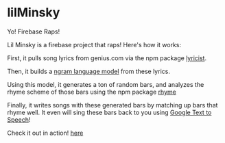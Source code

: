 # lilMinsky
Yo! Firebase Raps!

Lil Minsky is a firebase project that raps! Here's how it works: 

First, it pulls song lyrics from genius.com via the npm package [lyricist](https://www.npmjs.com/package/lyricist).

Then, it builds a [ngram language model](https://web.stanford.edu/~jurafsky/slp3/3.pdf) from these lyrics.

Using this model, it generates a ton of random bars, and analyzes the rhyme scheme of those bars using the npm package [rhyme](https://www.npmjs.com/package/rhyme)

Finally, it writes songs with these generated bars by matching up bars that rhyme well. It even will sing these bars back to you using [Google Text to Speech](https://cloud.google.com/text-to-speech/?utm_source=google&utm_medium=cpc&utm_campaign=na-US-all-en-dr-bkws-all-all-trial-b-dr-1003905&utm_content=text-ad-none-any-DEV_c-CRE_291204591108-ADGP_Hybrid+%7C+AW+SEM+%7C+BKWS+%7C+US+%7C+en+%7C+BMM+~+ML/AI+~+Speech+API+~+Text+to+Speech+~+Text+To+Speech+Google-KWID_43700036255977500-kwd-497850566378&utm_term=KW_%2Btext%20%2Bto%20%2Bspeech%20%2Bgoogle-ST_%2BText+%2BTo+%2BSpeech+%2BGoogle&gclid=CMm8jZy7h-ACFeuVxQIdMe4LzA)!

Check it out in action! [here](https://us-central1-lil-minsky.cloudfunctions.net/songWithChorus)
